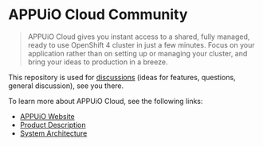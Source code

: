 # APPUiO Cloud Community

> APPUiO Cloud gives you instant access to a shared, fully managed, ready to use OpenShift 4 cluster in just a few minutes. Focus on your application rather than on setting up or managing your cluster, and bring your ideas to production in a breeze.

This repository is used for [discussions](https://github.com/appuio/appuio-cloud-community/discussions) (ideas for features, questions, general discussion), see you there.

To learn more about APPUiO Cloud, see the following links:

* [APPUiO Website](https://appuio.ch/)
* [Product Description](https://products.docs.vshn.ch/products/appuio/cloud/index.html)
* [System Architecture](https://kb.vshn.ch/appuio-cloud/)
